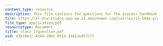 ```yaml
---
content_type: resource
description: This file contains the questions for The process handbook.
file: https://ol-ocw-studio-app-qa.s3.amazonaws.com/courses/15-568a-practical-information-technology-management-spring-2005/d1b10b3c45462801651431622ed57c2f_class_17question.pdf
file_type: application/pdf
resourcetype: Document
title: class_17question.pdf
uid: d1b10b3c-4546-2801-6514-31622ed57c2f
---
```

